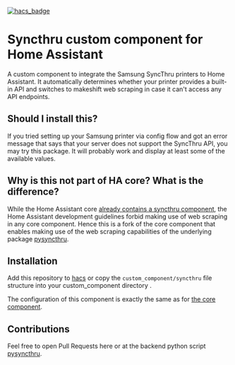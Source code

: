 [![hacs_badge](https://img.shields.io/badge/HACS-Custom-orange.svg)](https://github.com/custom-components/hacs)

# Syncthru custom component for Home Assistant

A custom component to integrate the Samsung SyncThru printers to Home Assistant.
It automatically determines whether your printer provides a built-in API
and switches to makeshift web scraping in case it can't access any API endpoints.

## Should I install this?

If you tried setting up your Samsung printer via config flow and got an error message
that says that your server does not support the SyncThru API, you may try this package.
It will probably work and display at least some of the available values.

## Why is this not part of HA core? What is the difference?

While the Home Assistant core [already contains a syncthru component](https://home-assistant.io/components/syncthru),
the Home Assistant development guidelines forbid making use of web scraping in any core component.
Hence this is a fork of the core component that enables making use of the web scraping capabilities
of the underlying package [pysyncthru](https://github.com/nielstron/pysyncthru).

## Installation

Add this repository to [hacs](https://hacs.xyz/) or copy the `custom_component/syncthru` file structure into your custom_component directory .

The configuration of this component is exactly the same as for [the core component](https://home-assistant.io/components/syncthru).

## Contributions

Feel free to open Pull Requests here or at
the backend python script [pysyncthru](https://github.com/nielstron/pysyncthru).
